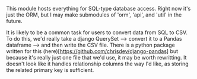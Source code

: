 This module hosts everything for SQL-type database access. Right now it's just the ORM, but I may make submodules of 'orm', 'api', and 'util' in the future.

It is likely to be a common task for users to convert data from SQL to CSV. To do this, we'd really take a django QuerySet --> convert it to a Pandas dataframe --> and then write the CSV file. There is a python package written for this (here)[https://github.com/chrisdev/django-pandas] but because it's really just one file that we'd use, it may be worth rewritting. It doesn't look like it handles relationship columns the way I'd like, as storing the related primary key is sufficient.

